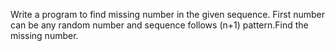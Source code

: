 Write a program to find missing number in the given sequence. First number can be any random number and sequence follows (n+1) pattern.Find the missing number.